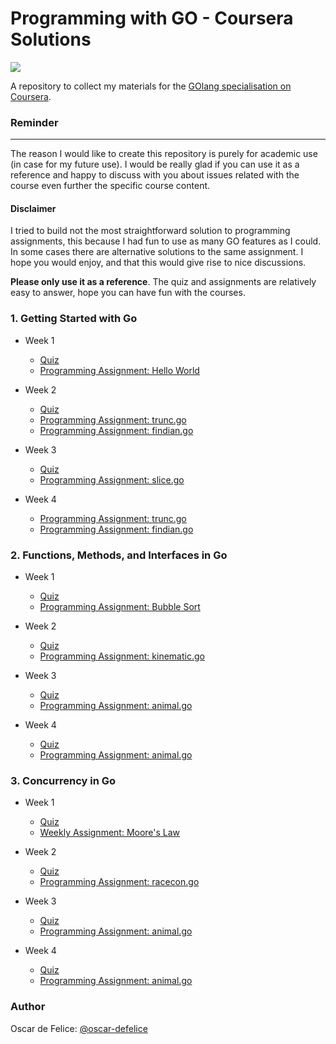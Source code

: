 # Programming with GO - Coursera Solutions

![](https://www.vertica.com/wp-content/uploads/2019/07/Golang.png)

A repository to collect my materials for the [GOlang specialisation on Coursera](https://www.coursera.org/specializations/google-golang).

### Reminder
-------------------
The reason I would like to create this repository is purely for academic use (in case for my future use).
I would be really glad if you can use it as a reference and happy to discuss with you about issues related with the course even further the specific course content.

#### Disclaimer
I tried to build not the most straightforward solution to programming assignments,
this because I had fun to use as many GO features as I could.
In some cases there are alternative solutions to the same assignment.
I hope you would enjoy, and that this would give rise to nice discussions.

**Please only use it as a reference**. The quiz and assignments are relatively easy to answer, hope you can have fun with the courses.  

### 1. Getting Started with Go
* Week 1
	* [Quiz](https://github.com/oscar-defelice/googleGoSpecialisation-Coursera/blob/master/1.GettingStartedWithGo/Week1/QuizSolution.md)
	* [Programming Assignment: Hello World](https://github.com/oscar-defelice/googleGoSpecialisation-Coursera/blob/master/1.GettingStartedWithGo/Week1/HelloWorld.go)

* Week 2
	* [Quiz](https://github.com/oscar-defelice/googleGoSpecialisation-Coursera/blob/master/1.GettingStartedWithGo/Week2/QuizSolution.md)
	* [Programming Assignment: trunc.go](https://github.com/oscar-defelice/googleGoSpecialisation-Coursera/blob/master/1.GettingStartedWithGo/Week2/trunc.go)
	* [Programming Assignment: findian.go](https://github.com/oscar-defelice/googleGoSpecialisation-Coursera/blob/master/1.GettingStartedWithGo/Week2/findian.go)

* Week 3
	* [Quiz](https://github.com/oscar-defelice/googleGoSpecialisation-Coursera/blob/master/1.GettingStartedWithGo/Week3/QuizSolution.md)
	* [Programming Assignment: slice.go](https://github.com/oscar-defelice/googleGoSpecialisation-Coursera/blob/master/1.GettingStartedWithGo/Week3/slice.go)

* Week 4
	* [Programming Assignment: trunc.go](https://github.com/oscar-defelice/googleGoSpecialisation-Coursera/blob/master/1.GettingStartedWithGo/Week4/makejson.go)
	* [Programming Assignment: findian.go](https://github.com/oscar-defelice/googleGoSpecialisation-Coursera/blob/master/1.GettingStartedWithGo/Week4/read.go)

### 2. Functions, Methods, and Interfaces in Go
* Week 1
	* [Quiz](https://github.com/oscar-defelice/googleGoSpecialisation-Coursera/blob/master/2.FunctionsMethodsAndInterfacesInGo/Week1/QuizSolutions.md)
	* [Programming Assignment: Bubble Sort](https://github.com/oscar-defelice/googleGoSpecialisation-Coursera/blob/master/2.FunctionsMethodsAndInterfacesInGo/Week1/BubbleSort.go)

* Week 2
	* [Quiz](https://github.com/oscar-defelice/googleGoSpecialisation-Coursera/blob/master/2.FunctionsMethodsAndInterfacesInGo/Week2/QuizSolutions.md)
	* [Programming Assignment: kinematic.go](https://github.com/oscar-defelice/googleGoSpecialisation-Coursera/blob/master/2.FunctionsMethodsAndInterfacesInGo/Week2/kinematic.go)

* Week 3
	* [Quiz](https://github.com/oscar-defelice/googleGoSpecialisation-Coursera/blob/master/2.FunctionsMethodsAndInterfacesInGo/Week3/QuizSolutions.md)
	* [Programming Assignment: animal.go](https://github.com/oscar-defelice/googleGoSpecialisation-Coursera/blob/master/2.FunctionsMethodsAndInterfacesInGo/Week3/animal.go)

* Week 4
	* [Quiz](https://github.com/oscar-defelice/googleGoSpecialisation-Coursera/blob/master/2.FunctionsMethodsAndInterfacesInGo/Week4/QuizSolutions.md)
	* [Programming Assignment: animal.go](https://github.com/oscar-defelice/googleGoSpecialisation-Coursera/blob/master/2.FunctionsMethodsAndInterfacesInGo/Week4/animal.go)

### 3. Concurrency in Go
* Week 1
	* [Quiz](https://github.com/oscar-defelice/googleGoSpecialisation-Coursera/blob/master/3.ConcurrencyInGo/Week1/QuizSolutions.md)
	* [Weekly Assignment: Moore's Law](https://github.com/oscar-defelice/googleGoSpecialisation-Coursera/blob/master/3.ConcurrencyInGo/Week1/MooreLaw.pdf)

* Week 2
	* [Quiz](https://github.com/oscar-defelice/googleGoSpecialisation-Coursera/blob/master/3.ConcurrencyInGo/Week2/QuizSolutions.md)
	* [Programming Assignment: racecon.go](https://github.com/oscar-defelice/googleGoSpecialisation-Coursera/blob/master/3.ConcurrencyInGo/Week2/racecon.go)

* Week 3
	* [Quiz](https://github.com/oscar-defelice/googleGoSpecialisation-Coursera/blob/master/3.ConcurrencyInGo/Week3/QuizSolutions.md)
	* [Programming Assignment: animal.go](https://github.com/oscar-defelice/googleGoSpecialisation-Coursera/blob/master/3.ConcurrencyInGo/Week3/something.go)

* Week 4
	* [Quiz](https://github.com/oscar-defelice/googleGoSpecialisation-Coursera/blob/master/3.ConcurrencyInGo/Week4/QuizSolutions.md)
	* [Programming Assignment: animal.go](https://github.com/oscar-defelice/googleGoSpecialisation-Coursera/blob/master/3.ConcurrencyInGo/Week4/something.go)

### Author
Oscar de Felice: [@oscar-defelice](https://github.com/oscar-defelice)
